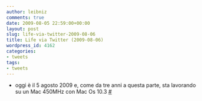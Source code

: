 ```yaml
---
author: leibniz
comments: true
date: 2009-08-05 22:59:00+00:00
layout: post
slug: life-via-twitter-2009-08-06
title: Life via Twitter (2009-08-06)
wordpress_id: 4162
categories:
- tweets
tags:
- tweets
---
```



	
  * oggi è il 5 agosto 2009 e, come da tre anni a questa parte, sta lavorando su un Mac 450MHz con Mac Os 10.3 [#](http://twitter.com/leibniz/statuses/3144659944)


